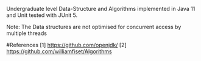 Undergraduate level Data-Structure and Algorithms implemented in Java 11 and Unit tested with JUnit 5.

Note: The Data structures are not optimised for concurrent access by multiple threads

#References
[1] https://github.com/openjdk/
[2] https://github.com/williamfiset/Algorithms